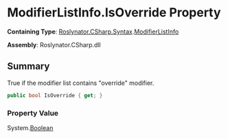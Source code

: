 # ModifierListInfo\.IsOverride Property

**Containing Type**: [Roslynator.CSharp.Syntax](../../README.md)\.[ModifierListInfo](../README.md)

**Assembly**: Roslynator\.CSharp\.dll

## Summary

True if the modifier list contains "override" modifier\.

```csharp
public bool IsOverride { get; }
```

### Property Value

System\.[Boolean](https://docs.microsoft.com/en-us/dotnet/api/system.boolean)

